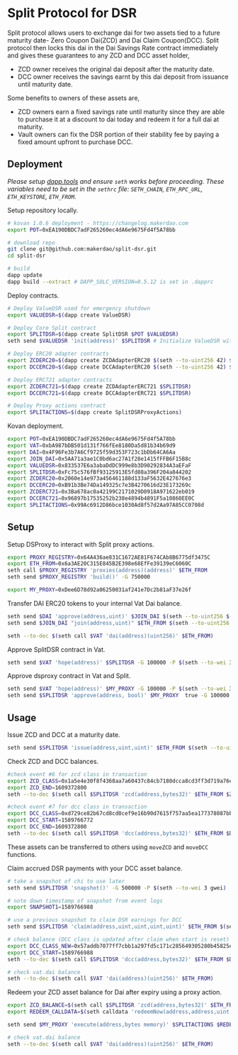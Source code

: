 # Split Protocol for DSR

Split protocol allows users to exchange dai for two assets tied to a future maturity date- Zero Coupon Dai(ZCD) and Dai Claim Coupon(DCC). Split protocol then locks this dai in the Dai Savings Rate contract immediately and gives these guarantees to any ZCD and DCC asset holder,

- ZCD owner receives the original dai deposit after the maturity date.
- DCC owner receives the savings earnt by this dai deposit from issuance until maturity date.

Some benefits to owners of these assets are,

- ZCD owners earn a fixed savings rate until maturity since they are able to purchase it at a discount to dai today and redeem it for a full dai at maturity.
- Vault owners can fix the DSR portion of their stability fee by paying a fixed amount upfront to purchase DCC.

## Deployment

*Please setup [dapp.tools](https://dapp.tools) and ensure `seth` works before proceeding. These variables need to be set in the `sethrc` file: `SETH_CHAIN`, `ETH_RPC_URL`, `ETH_KEYSTORE`, `ETH_FROM`.*

Setup repository locally.

```bash
# kovan 1.0.6 deployment - https://changelog.makerdao.com
export POT=0xEA190DBDC7adF265260ec4dA6e9675Fd4f5A78bb

# download repo
git clone git@github.com:makerdao/split-dsr.git
cd split-dsr

# build
dapp update
dapp build --extract # DAPP_SOLC_VERSION=0.5.12 is set in .dapprc
```

Deploy contracts.

```bash
# Deploy ValueDSR used for emergency shutdown
export VALUEDSR=$(dapp create ValueDSR)

# Deploy Core Split contract
export SPLITDSR=$(dapp create SplitDSR $POT $VALUEDSR)
seth send $VALUEDSR 'init(address)' $SPLITDSR # Initialize ValueDSR with SplitDSR address

# Deploy ERC20 adapter contracts
export ZCDERC20=$(dapp create ZCDAdapterERC20 $(seth --to-uint256 42) $SPLITDSR)
export DCCERC20=$(dapp create DCCAdapterERC20 $(seth --to-uint256 42) $SPLITDSR)

# Deploy ERC721 adapter contracts
export ZCDERC721=$(dapp create ZCDAdapterERC721 $SPLITDSR)
export DCCERC721=$(dapp create DCCAdapterERC721 $SPLITDSR)

# Deploy Proxy actions contract
export SPLITACTIONS=$(dapp create SplitDSRProxyActions)
```

Kovan deployment.

```bash
export POT=0xEA190DBDC7adF265260ec4dA6e9675Fd4f5A78bb
export VAT=0xbA987bDB501d131f766fEe8180Da5d81b34b69d9
export DAI=0x4F96Fe3b7A6Cf9725f59d353F723c1bDb64CA6Aa
export JOIN_DAI=0x5AA71a3ae1C0bd6ac27A1f28e1415fFFB6F15B8c
export VALUEDSR=0x833537E6a3abaDdDC999e8b3D90292834A3aEFaF
export SPLITDSR=0xFc75c576fBf93125913E5fd88a396F204a844202
export ZCDERC20=0x2060e14e973a456461188d133aF5632E427676e3
export DCCERC20=0xB91b3Be74Da149325c7e3B4270616d23E173269c
export ZCDERC721=0x3Ba678ac0a42199C2171029D0918A971622eb019
export DCCERC721=0x96897b17535252b238e4894b4891F5a10860EE0C
export SPLITACTIONS=0x99Ac6912D86bce1030Ad8f57d2Aa97A85CC0708d
```

## Setup

Setup DSProxy to interact with Split proxy actions.

```bash
export PROXY_REGISTRY=0x64A436ae831C1672AE81F674CAb8B6775df3475C
export ETH_FROM=0x6a3AE20C315E845B2E398e68EfFe39139eC6060C
seth call $PROXY_REGISTRY 'proxies(address)(address)' $ETH_FROM
seth send $PROXY_REGISTRY 'build()' -G 750000

export MY_PROXY=0xDee6D78d92a06250031af241e7Dc2b81aF37e26f
```

Transfer DAI ERC20 tokens to your internal Vat Dai balance.

```bash
seth send $DAI 'approve(address,uint)' $JOIN_DAI $(seth --to-uint256 $(seth --to-wei 100000000000 eth)) -G 100000 -P $(seth --to-wei 3 gwei)
seth send $JOIN_DAI "join(address,uint)" $ETH_FROM $(seth --to-uint256 $(seth --to-wei 15 eth)) -G 100000 -P $(seth --to-wei 3 gwei)

seth --to-dec $(seth call $VAT 'dai(address)(uint256)' $ETH_FROM)

```

Approve SplitDSR contract in Vat.

```bash
seth send $VAT 'hope(address)' $SPLITDSR -G 100000 -P $(seth --to-wei 3 gwei)
```

Approve dsproxy contract in Vat and Split.

```bash
seth send $VAT 'hope(address)' $MY_PROXY -G 100000 -P $(seth --to-wei 3 gwei)
seth send $SPLITDSR 'approve(address, bool)' $MY_PROXY  true -G 100000 -P $(seth --to-wei 3 gwei)
```

## Usage

Issue ZCD and DCC at a maturity date.

```bash
seth send $SPLITDSR 'issue(address,uint,uint)' $ETH_FROM $(seth --to-uint256 1609372800) $(seth --to-uint256 $(seth --to-wei 0.95 eth)) -G 1000000 -P $(seth --to-wei 3 gwei)
```

Check ZCD and DCC balances.

```bash
#check event #6 for zcd class in transaction
export ZCD_CLASS=0x1a5e4e30f8f4368aa7a60437c84cb7180dcca8cd3ff3d719a76e663d7ec0b2f6
export ZCD_END=1609372800
seth --to-dec $(seth call $SPLITDSR 'zcd(address,bytes32)' $ETH_FROM $ZCD_CLASS)

#check event #7 for dcc class in transaction
export DCC_CLASS=0xd729ce82b67cd8cd0cef9e16b90d7615f757aa5ea177378087bba66aa6cb38f0
export DCC_START=1589766772
export DCC_END=1609372800
seth --to-dec $(seth call $SPLITDSR 'dcc(address,bytes32)' $ETH_FROM $DCC_CLASS)
```

These assets can be transferred to others using `moveZCD` and `moveDCC` functions.

Claim accrued DSR payments with your DCC asset balance.

```bash
# take a snapshot of chi to use later
seth send $SPLITDSR 'snapshot()' -G 500000 -P $(seth --to-wei 3 gwei)

# note down timestamp of snapshot from event logs
export SNAPSHOT1=1589766988

# use a previous snapshot to claim DSR earnings for DCC
seth send $SPLITDSR 'claim(address,uint,uint,uint,uint)' $ETH_FROM $(seth --to-uint256 $DCC_START) $(seth --to-uint256 $DCC_END) $(seth --to-uint256 $SNAPSHOT1) $(seth --to-dec $(seth call $SPLITDSR 'dcc(address,bytes32)' $ETH_FROM $DCC_CLASS)) -G 1000000 -P $(seth --to-wei 3 gwei)

# check balance (DCC class is updated after claim when start is reset)
export DCC_CLASS_NEW=0x57addb7077ff7cbb1a297fd5c171c285649305280b45825ebb1098489a773d03
export DCC_START=1589766988
seth --to-dec $(seth call $SPLITDSR 'dcc(address,bytes32)' $ETH_FROM $DCC_CLASS_NEW)

# check vat.dai balance
seth --to-dec $(seth call $VAT 'dai(address)(uint256)' $ETH_FROM)
```

Redeem your ZCD asset balance for Dai after expiry using a proxy action.

```bash
export ZCD_BALANCE=$(seth call $SPLITDSR 'zcd(address,bytes32)' $ETH_FROM $ZCD_CLASS)
export REDEEM_CALLDATA=$(seth calldata 'redeemNow(address,address,uint,uint)' $SPLITDSR $ETH_FROM $(seth --to-uint256 $ZCD_END) $ZCD_BALANCE)

seth send $MY_PROXY 'execute(address,bytes memory)' $SPLITACTIONS $REDEEM_CALLDATA -G 2000000 -P $(seth --to-wei 3 gwei)

# check vat.dai balance
seth --to-dec $(seth call $VAT 'dai(address)(uint256)' $ETH_FROM)
```
